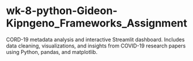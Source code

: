 # wk-8-python-Gideon-Kipngeno_Frameworks_Assignment
CORD-19 metadata analysis and interactive Streamlit dashboard. Includes data cleaning, visualizations, and insights from COVID-19 research papers using Python, pandas, and matplotlib.
